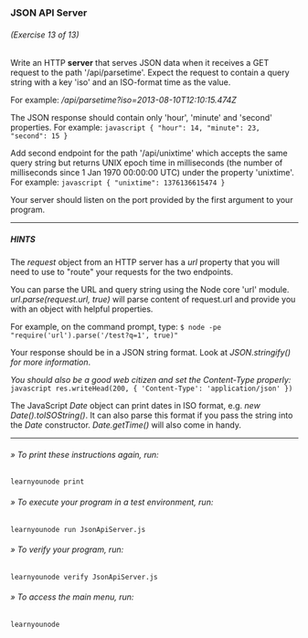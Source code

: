 ### JSON API Server
###### (Exercise 13 of 13)
Write an HTTP __server__ that serves JSON data when it receives a GET request to the path '/api/parsetime'. Expect the request to contain a query string with a key 'iso' and an ISO-format time as the value.

For example:
    */api/parsetime?iso=2013-08-10T12:10:15.474Z*

The JSON response should contain only 'hour', 'minute' and 'second' properties. For example:
    ```javascript
    {
      "hour": 14,
      "minute": 23,
      "second": 15
    }
    ```

Add second endpoint for the path '/api/unixtime' which accepts the same query string but returns UNIX epoch time in milliseconds (the number of milliseconds since 1 Jan 1970 00:00:00 UTC) under the property 'unixtime'. For example:
    ```javascript
    { "unixtime": 1376136615474 }
    ```

Your server should listen on the port provided by the first argument to your program.

___
##### HINTS
The *request* object from an HTTP server has a *url* property that you will need to use to "route" your requests for the two endpoints.

You can parse the URL and query string using the Node core 'url' module. *url.parse(request.url, true)* will parse content of request.url and provide you with an object with helpful properties.

For example, on the command prompt, type:
    `$ node -pe "require('url').parse('/test?q=1', true)"`

Your response should be in a JSON string format. Look at *JSON.stringify() for more information*.

*You should also be a good web citizen and set the Content-Type properly:*
    ```javascript
    res.writeHead(200, { 'Content-Type': 'application/json' })
    ```

The JavaScript *Date* object can print dates in ISO format, e.g. *new Date().toISOString()*. It can also parse this format if you pass the string into the *Date* constructor. *Date.getTime()* will also come in handy.

___
###### » To print these instructions again, run:
    learnyounode print
###### » To execute your program in a test environment, run:
    learnyounode run JsonApiServer.js
###### » To verify your program, run:
    learnyounode verify JsonApiServer.js
###### » To access the main menu, run:
    learnyounode
